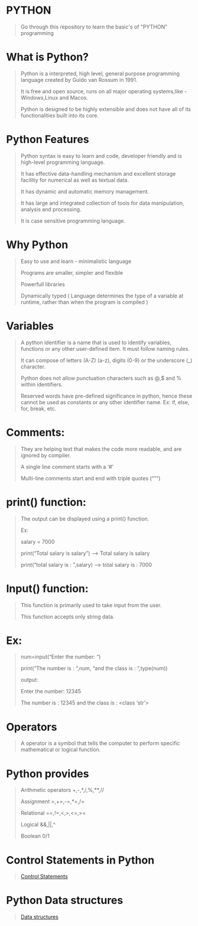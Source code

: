 # PYTHON
 >
 >Go through this repository to learn the basic's of "PYTHON" programming
# 
# 
# What is Python?
 >Python is a interpreted, high level, general purpose programming language created by Guido van Rossum in 1991.
>
 >It is free and open source, runs on all major operating systems,like - Windows,Linux and Macos.
>
 >Python is designed to be highly extensible and does not have all of its functionalities built into its core.
# 
# 
# Python Features
 >Python syntax is easy to learn and code, developer friendly and is high-level programming language.
>
 >It has effective data-handling mechanism and excellent storage facilitiy for numerical as well as textual data.
>
 >It has dynamic and automatic memory management.
>
 >It has large and integrated collection of tools for data manipulation, analysis and processing.
>
 >It is case sensitive programming language.
# 
# 
# Why Python
 >Easy to use and learn - minimalistic language
>
 >Programs are smaller, simpler and flexible
>
 >Powerfull libraries
>
 >Dynamically typed ( Language determines the type of a variable at runtime, rather than when the program is compiled )
# 
# 
# Variables
 >A python identifier is a name that is used to identify variables, functions or any other user-defined item. It must follow naming rules.
>
 >It can compose of letters (A-Z) (a-z), digits (0-9) or the underscore (_) character.
>
 >Python does not allow punctuation characters such as @,$ and % within identifiers.
>
 >Reserved words have pre-defined significance in python, hence these cannot be used as constants or any other identifier name. Ex: if, else, for, break, etc.
# 
# 
# Comments:
 >They are helping text that makes the code more readable, and are ignored by compiler.
>
 >A single line comment starts with a ‘#’
>
 >Multi-line comments start and end with triple quotes (“””)
# 
# 
# print() function:
 >The output can be displayed using a print() function.
>
 >Ex:
>
 >salary = 7000
>
 >print(“Total salary is salary”)				--> Total salary is salary
>
>print(“total salary is : ”,salary)				--> total salary is : 7000
# 
# 
# Input() function: 
 >This function is primarily used to take input from the user.
>
 >This function accepts only string data.
# Ex:
 >num=input(“Enter the number: “)
>
 >print(“The number is : “,num, “and the class is : “,type(num))
>
 >output:
>
 >Enter the number: 12345
>
 >The number is : 12345 and the class is : <class ‘str’>
# 
# 
# Operators
 >
 > A operator is a symbol that tells the computer to perform specific mathematical or logical function.
# Python provides
 >Arithmetic operators	+,-,*,/,%,**,//
>
 >Assignment		=,+=,-=,*=,/=
>
 >Relational		==,!=,<,>,<=,>=
>
 >Logical		&&,||,^
>
 >Boolean		0/1

# Control Statements in Python
 >
 > [Control Statements](https://github.com/user-attachments/files/18275766/Control.Statements.pptx)
#
# Python Data structures
>
>[Data structures](https://github.com/user-attachments/files/18275933/Data.structures.pptx)
